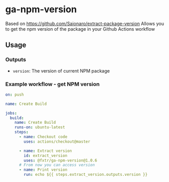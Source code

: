 # ga-npm-version

Based on https://github.com/Saionaro/extract-package-version 
Allows you to get the npm version of the package in your Github Actions workflow

## Usage

### Outputs

- `version`: The version of current NPM package

### Example workflow - get NPM version

```yaml
on: push

name: Create Build

jobs:
  build:
    name: Create Build
    runs-on: ubuntu-latest
    steps:
      - name: Checkout code
        uses: actions/checkout@master

      - name: Extract version
        id: extract_version
        uses: @fxtr/ga-npm-version@1.0.6
      # From now you can access version
      - name: Print version
        run: echo ${{ steps.extract_version.outputs.version }}
```
